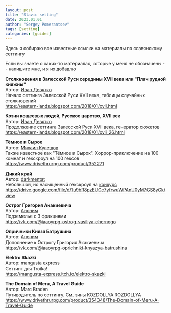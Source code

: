 ```yaml
---
layout: post
title: "Slavic setting"
date: 2023.01.01
author: "Sergey Pomerantsev"
tags: [setting]
categories: [guides]
---
```


Здесь я собираю все известные ссылки на материалы по славянскому сеттингу

Если вы знаете о каких-то материалах, которые у меня не обозначены -- напишите мне, и я их добавлю

**Столкновения в Залесской Руси середины XVII века или "Плач рудной княжны"**  
Автор: [Иван Девятко](https://eastern-lands.blogspot.com)  
Начало сеттинга Залесской Руси XVII века, таблицы случайных столкновений  
<https://eastern-lands.blogspot.com/2018/01/xvii.html>

**Козни кощеевых людей, Русское царство, XVII век**  
Автор: [Иван Девятко](https://eastern-lands.blogspot.com)  
Продолжение сеттинга Залесской Руси XVII века, генератор сюжетов  
<https://eastern-lands.blogspot.com/2018/01/xvii_26.html>


**Тёмное и Сырое**  
Автор: [Михаил Кулешов](https://vk.com/public69115050)  
Также известное как "Тёмное и Сырок". Хоррор-приключение на 100 комнат и гекскроул на 100 гексов  
<https://www.drivethrurpg.com/product/352271>

**Дикий край**  
Автор: [darkmentat](https://t.me/rpg_lab_gremlin)  
Небольшой, но насыщенный гекскроул на [конкурс](https://drive.google.com/drive/folders/1krOsydm5VGlCGWCcGWm7cRZbiMwSXqKY)  
<https://drive.google.com/file/d/1u9bR8pzEUCc7yfrwuWPAnU0yM7GS8yGk/view>

**Острог Григория Акакиевича**  
Автор: [Аноним](https://vk.com/iaaoyrpg)  
Подземелье с 3 фракциями  
<https://vk.com/@iaaoyrpg-ostrog-vasiliya-chernogo>

**Опричники Князя Батрушина**  
Автор: [Аноним](https://vk.com/iaaoyrpg)  
Дополнение к Острогу Григория Акакиевича  
<https://vk.com/@iaaoyrpg-oprichniki-knyazya-batrushina>

**Elektro Skazki**  
Автор: mangusta express  
Сеттинг для Troika!  
<https://mangusta-express.itch.io/elektro-skazki>

**The Domain of Meru, A Travel Guide**  
Автор: Marc Braden  
Путиводитель по сеттингу. См. зины ~~KOZDOLLYA~~ ROZDOLLYA  
<https://www.drivethrurpg.com/product/354348/The-Domain-of-Meru-A-Travel-Guide>
